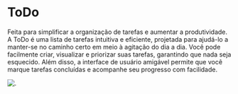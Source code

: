 # ToDo

Feita para simplificar a organização de tarefas e aumentar a produtividade. A ToDo é uma lista de tarefas intuitiva e eficiente, projetada para ajudá-lo a manter-se no caminho certo em meio à agitação do dia a dia. Você pode facilmente criar, visualizar e priorizar suas tarefas, garantindo que nada seja esquecido. Além disso, a interface de usuário amigável permite que você marque tarefas concluídas e acompanhe seu progresso com facilidade. 

![.](https://i.imgur.com/JyRbgDX.png)